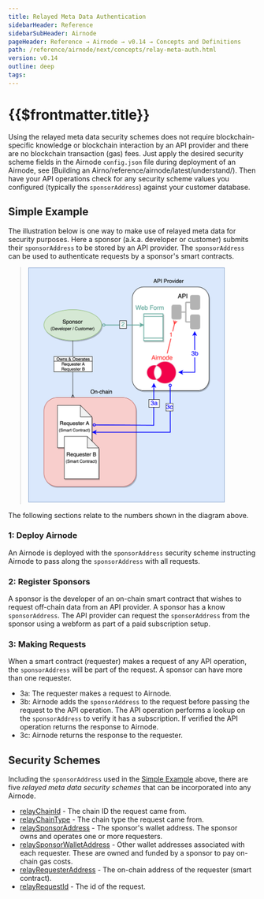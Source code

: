 ```yaml
---
title: Relayed Meta Data Authentication
sidebarHeader: Reference
sidebarSubHeader: Airnode
pageHeader: Reference → Airnode → v0.14 → Concepts and Definitions
path: /reference/airnode/next/concepts/relay-meta-auth.html
version: v0.14
outline: deep
tags:
---
```


<VersionWarning/>

<PageHeader/>

<SearchHighlight/>

<FlexStartTag/>

# {{$frontmatter.title}}

Using the relayed meta data security schemes does not require
blockchain-specific knowledge or blockchain interaction by an API provider and
there are no blockchain transaction (gas) fees. Just apply the desired security
scheme fields in the Airnode `config.json` file during deployment of an Airnode,
see [Building an Airno/reference/airnode/latest/understand/). Then have your API
operations check for any security scheme values you configured (typically the
`sponsorAddress`) against your customer database.

## Simple Example

The illustration below is one way to make use of relayed meta data for security
purposes. Here a sponsor (a.k.a. developer or customer) submits their
`sponsorAddress` to be stored by an API provider. The `sponsorAddress` can be
used to authenticate requests by a sponsor's smart contracts.

> <img src="../assets/images/relay-meta-flow.png" width="400px"/>

The following sections relate to the numbers shown in the diagram above.

### 1: Deploy Airnode

An Airnode is deployed with the `sponsorAddress` security scheme instructing
Airnode to pass along the `sponsorAddress` with all requests.

### 2: Register Sponsors

A sponsor is the developer of an on-chain smart contract that wishes to request
off-chain data from an API provider. A sponsor has a know `sponsorAddress`. The
API provider can request the `sponsorAddress` from the sponsor using a webform
as part of a paid subscription setup.

### 3: Making Requests

When a smart contract (requester) makes a request of any API operation, the
`sponsorAddress` will be part of the request. A sponsor can have more than one
requester.

- 3a: The requester makes a request to Airnode.
- 3b: Airnode adds the `sponsorAddress` to the request before passing the
  request to the API operation. The API operation performs a lookup on the
  `sponsorAddress` to verify it has a subscription. If verified the API
  operation returns the response to Airnode.
- 3c: Airnode returns the response to the requester.

## Security Schemes

Including the `sponsorAddress` used in the
[Simple Example](/reference/airnode/latest/concepts/relay-meta-auth.md#simple-example)
above, there are five _relayed meta data security schemes_ that can be
incorporated into any Airnode.

- [relayChainId](/reference/airnode/latest/understand/api-security.md#relaychainid) -
  The chain ID the request came from.
- [relayChainType](/reference/airnode/latest/understand/api-security.md#relaychaintype) -
  The chain type the request came from.
- [relaySponsorAddress](/reference/airnode/latest/understand/api-security.md#relaysponsoraddress) -
  The sponsor's wallet address. The sponsor owns and operates one or more
  requesters.
- [relaySponsorWalletAddress](/reference/airnode/latest/understand/api-security.md#relaysponsorwalletaddress) -
  Other wallet addresses associated with each requester. These are owned and
  funded by a sponsor to pay on-chain gas costs.
- [relayRequesterAddress](/reference/airnode/latest/understand/api-security.md#relayrequesteraddress) -
  The on-chain address of the requester (smart contract).
- [relayRequestId](/reference/airnode/latest/understand/api-security.md#relayrequestid) -
  The id of the request.

<FlexEndTag/>

